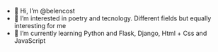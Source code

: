 - 👋 Hi, I’m @belencost
- 👀 I’m interested in poetry and tecnology. Different fields but equally interesting for me
- 🌱 I’m currently learning Python and Flask, Django, Html + Css and JavaScript

<!---
belencost/belencost is a ✨ special ✨ repository because its `README.md` (this file) appears on your GitHub profile.
You can click the Preview link to take a look at your changes.
--->
